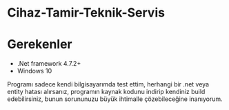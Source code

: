 # Cihaz-Tamir-Teknik-Servis
# Gerekenler
* .Net framework 4.7.2+
* Windows 10 

Programı sadece kendi bilgisayarımda test ettim, herhangi bir .net veya entity hatası alırsanız, programın kaynak kodunu indirip kendiniz build edebilirsiniz, bunun sorununuzu büyük ihtimalle çözebileceğine inanıyorum.
